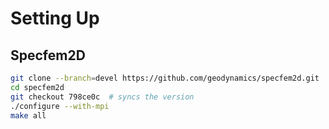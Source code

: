 # Setting Up

## Specfem2D

```sh
git clone --branch=devel https://github.com/geodynamics/specfem2d.git
cd specfem2d
git checkout 798ce0c  # syncs the version
./configure --with-mpi
make all
```
